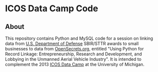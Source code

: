# ICOS Data Camp Code

## About
This repository contains Python and MySQL code for a session on linking data 
from [U.S. Department of Defense](http://www.dodsbir.net/awards/) SBIR/STTR 
awards to small businesses to data from 
[OpenSecrets.org](http://www.opensecrets.org/), entitled "Using Python for 
Record Linkage: Entrepreneurship, Research and Development, and Lobbying in the 
Unmanned Aerial Vehicle Industry". It is intended to complement the 2013 
[ICOS Data Camp](http://icos.umich.edu/) at the University of Michigan.
